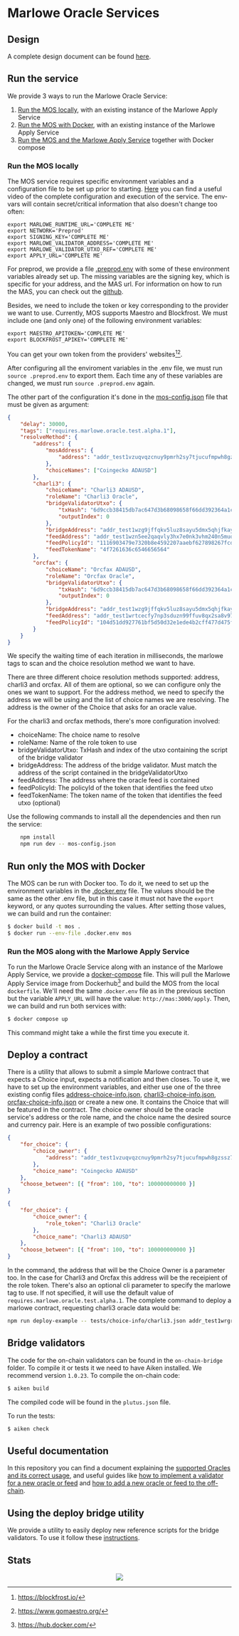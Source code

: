 # Marlowe Oracle Services

## Design

A complete design document can be found [here](./docs/design.md).

## Run the service

We provide 3 ways to run the Marlowe Oracle Service:

1. [Run the MOS locally](#run-the-mos-locally), with an existing instance of the Marlowe Apply Service
2. [Run the MOS with Docker](#run-only-the-mos-with-docker), with an existing instance of the Marlowe Apply Service
3. [Run the MOS and the Marlowe Apply Service](#run-the-mos-along-with-the-marlowe-apply-service) together with Docker compose

### Run the MOS locally

The MOS service requires specific environment variables and a configuration file to be set up prior to starting. [Here](https://www.youtube.com/watch?v=vHNLUrgpkik) you can find a useful video of the complete configuration and execution of the service. The env-vars will contain secret/critical information that also doesn't change too often:

```shell
export MARLOWE_RUNTIME_URL='COMPLETE ME'
export NETWORK='Preprod'
export SIGNING_KEY='COMPLETE ME'
export MARLOWE_VALIDATOR_ADDRESS='COMPLETE ME'
export MARLOWE_VALIDATOR_UTXO_REF='COMPLETE ME'
export APPLY_URL='COMPLETE ME'
```

For preprod, we provide a file [.preprod.env](.preprod.env) with some of these environment variables already set up. The missing variables are the signing key, which is specific for your address, and the MAS url. For information on how to run the MAS, you can check out the [github](https://github.com/marlowe-contrib/marlowe-apply-service).

Besides, we need to include the token or key corresponding to the provider we want to use. Currently, MOS supports Maestro and Blockfrost. We must include one (and only one) of the following environment variables:

```shell
export MAESTRO_APITOKEN='COMPLETE ME'
export BLOCKFROST_APIKEY='COMPLETE ME'
```

You can get your own token from the providers' websites[^1][^2].

After configuring all the enviroment variables in the .env file, we must run `source .preprod.env` to export them. Each time any of these variables are changed, we must run `source .preprod.env` again.

The other part of the configuration it's done in the [mos-config.json](./mos-config.json) file that must be given as argument:

```json
{
    "delay": 30000,
    "tags": ["requires.marlowe.oracle.test.alpha.1"],
    "resolveMethod": {
        "address": {
            "mosAddress": {
                "address": "addr_test1vzuqvqzcnuy9pmrh2sy7tjucufmpwh8gzssz7v6scn0e04gxdvna9"
            },
            "choiceNames": ["Coingecko ADAUSD"]
        },
        "charli3": {
            "choiceName": "Charli3 ADAUSD",
            "roleName": "Charli3 Oracle",
            "bridgeValidatorUtxo": {
                "txHash": "6d9ccb38415db7ac647d3b68098658f66dd392364a1ce42fede5a998187576b6",
                "outputIndex": 0
            },
            "bridgeAddress": "addr_test1wzg9jffqkv5luz8sayu5dmx5qhjfkayq090z0jmp3uqzmzq480snu",
            "feedAddress": "addr_test1wzn5ee2qaqvly3hx7e0nk3vhm240n5muq3plhjcnvx9ppjgf62u6a",
            "feedPolicyId": "1116903479e7320b8e4592207aaebf627898267fcd80e2d9646cbf07",
            "feedTokenName": "4f7261636c6546656564"
        },
        "orcfax": {
            "choiceName": "Orcfax ADAUSD",
            "roleName": "Orcfax Oracle",
            "bridgeValidatorUtxo": {
                "txHash": "6d9ccb38415db7ac647d3b68098658f66dd392364a1ce42fede5a998187576b6",
                "outputIndex": 0
            },
            "bridgeAddress": "addr_test1wzg9jffqkv5luz8sayu5dmx5qhjfkayq090z0jmp3uqzmzq480snu",
            "feedAddress": "addr_test1wrtcecfy7np3sduzn99ffuv8qx2sa8v977l0xql8ca7lgkgmktuc0",
            "feedPolicyId": "104d51dd927761bf5d50d32e1ede4b2cff477d475fe32f4f780a4b21"
        }
    }
}
```

We specify the waiting time of each iteration in milliseconds, the marlowe tags to scan and the choice resolution method we want to have.

There are three different choice resolution methods supported: address, charli3 and orcfax. All of them are optional, so we can configure only the ones we want to support. For the address method, we need to specify the address we will be using and the list of choice names we are resolving. The address is the owner of the Choice that asks for an oracle value.

For the charli3 and orcfax methods, there's more configuration involved:

-   choiceName: The choice name to resolve
-   roleName: Name of the role token to use
-   bridgeValidatorUtxo: TxHash and index of the utxo containing the script of the bridge validator
-   bridgeAddress: The address of the bridge validator. Must match the address of the script contained in the bridgeValidatorUtxo
-   feedAddress: The address where the oracle feed is contained
-   feedPolicyId: The policyId of the token that identifies the feed utxo
-   feedTokenName: The token name of the token that identifies the feed utxo (optional)

Use the following commands to install all the dependencies and then run the service:

```bash
    npm install
    npm run dev -- mos-config.json
```

## Run only the MOS with Docker

The MOS can be run with Docker too. To do it, we need to set up the environment variables in the [.docker.env](.docker.env) file. The values should be the same as the other .env file, but in this case it must not have the `export` keyword, or any quotes surrounding the values.
After setting those values, we can build and run the container:

```bash
$ docker build -t mos .
$ docker run --env-file .docker.env mos
```

### Run the MOS along with the Marlowe Apply Service

To run the Marlowe Oracle Service along with an instance of the Marlowe Apply Service, we provide a [docker-compose](docker-compose.yaml) file. This will pull the Marlowe Apply Service image from Dockerhub[^3] and build the MOS from the local `dockerfile`. We'll need the same .`docker.env` file as in the previous section but the variable `APPLY_URL` will have the value: `http://mas:3000/apply`.
Then, we can build and run both services with:

```bash
$ docker compose up
```

This command might take a while the first time you execute it.

## Deploy a contract

There is a utility that allows to submit a simple Marlowe contract that expects a Choice input, expects a notification and then closes.
To use it, we have to set up the environment variables, and either use one of the three existing config files [address-choice-info.json](./tests/address-choice-info.json), [charli3-choice-info.json](./tests/charli3-choice-info.json), [orcfax-choice-info.json](./tests/orcfax-choice-info.json) or create a new one. It contains the Choice that will be featured in the contract.
The choice owner should be the oracle service's address or the role name, and the choice name the desired source and currency pair. Here is an example of two possible configurations:

```json
{
    "for_choice": {
        "choice_owner": {
            "address": "addr_test1vzuqvqzcnuy9pmrh2sy7tjucufmpwh8gzssz7v6scn0e04gxdvna9"
        },
        "choice_name": "Coingecko ADAUSD"
    },
    "choose_between": [{ "from": 100, "to": 100000000000 }]
}
```

```json
{
    "for_choice": {
        "choice_owner": {
            "role_token": "Charli3 Oracle"
        },
        "choice_name": "Charli3 ADAUSD"
    },
    "choose_between": [{ "from": 100, "to": 100000000000 }]
}
```

In the command, the address that will be the Choice Owner is a parameter too. In the case for Charli3 and Orcfax this address will be the receipient of the role token.
There's also an optional cli parameter to specify the marlowe tag to use. If not specified, it will use the default value of `requires.marlowe.oracle.test.alpha.1`.
The complete command to deploy a marlowe contract, requesting charli3 oracle data would be:

```bash
npm run deploy-example -- tests/choice-info/charli3.json addr_test1wrgrr6rrp3n2kauhw236ae2ekznyvf7czs2vqdvzn7ppdhs94vzyf requires.marlowe.oracle.test.alpha.2
```

## Bridge validators

The code for the on-chain validators can be found in the `on-chain-bridge` folder. To compile it or tests it we need to have Aiken installed. We recommend version `1.0.23`.
To compile the on-chain code:

```bash
$ aiken build
```

The compiled code will be found in the `plutus.json` file.

To run the tests:

```bash
$ aiken check
```

## Useful documentation

In this repository you can find a document explaining the [supported Oracles and its correct usage](./docs/known-feeds.md), and useful guides like [how to implement a validator for a new oracle or feed](./docs/guide-to-implement-a-new-validator.md) and [how to add a new oracle or feed to the off-chain](./docs/guide-to-implement-off-chain-for-a-new-oracle.md).

## Using the deploy bridge utility

We provide a utility to easily deploy new reference scripts for the bridge validators. To use it follow these [instructions](./docs/how-to-use-deploy-bridge.md).

## Stats

<p align="center">
  <img src="https://repobeats.axiom.co/api/embed/50ff07bb288628e956db23e9899c5bd108134805.svg">
</p>

[^1]: <https://blockfrost.io/>
[^2]: <https://www.gomaestro.org/>
[^3]: <https://hub.docker.com/>

